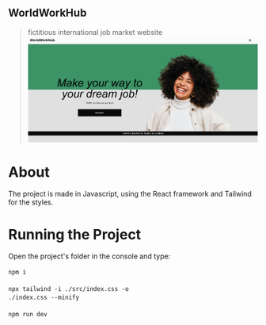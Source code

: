 ## WorldWorkHub

> fictitious international job market website<br>
> ![alt text](https://github.com/Luiznunvoa/WorldWorkHub/blob/main/preview.png)

# About

The project is made in Javascript, using the React framework and Tailwind for the styles.

# Running the Project

Open the project's folder in the console and type:

<code>npm i</code><br><br>
<code>npx tailwind -i ./src/index.css -o ./index.css --minify</code><br><br>
<code>npm run dev</code>
